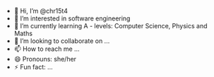 - 👋 Hi, I’m @chr15t4
- 👀 I’m interested in software engineering
- 🌱 I’m currently learning A - levels: Computer Science, Physics and Maths
- 💞️ I’m looking to collaborate on ...
- 📫 How to reach me ...
- 😄 Pronouns: she/her
- ⚡ Fun fact: ...

<!---
chr15t4/chr15t4 is a ✨ special ✨ repository because its `README.md` (this file) appears on your GitHub profile.
You can click the Preview link to take a look at your changes.
--->
